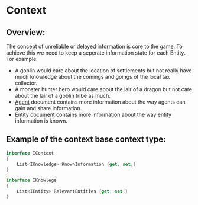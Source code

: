 # Context

## Overview:

The concept of unreliable or delayed information is core to the game.  To achieve this we need to keep a seperate information state for each Entity.  For example:

* A goblin would care about the location of settlements but not really have much knowledge about the comings and goings of the local tax collector.
* A monster hunter hero would care about the lair of a dragon but not care about the lair of a goblin tribe as much.
* [Agent](./Agent_Design.md) document contains more information about the way agents can gain and share information.
* [Entity](./Entity_Design.md) document contains more information about the way entity information is known.

## Example of the context base context type:

```csharp
interface IContext
{
    List<IKnowledge> KnownInformation {get; set;}       
}

interface IKnowlege
{
    List<IEntity> RelevantEntities {get; set;}
}
```
